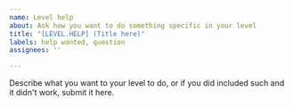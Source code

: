 ```yaml
---
name: Level help
about: Ask how you want to do something specific in your level
title: "[LEVEL.HELP] (Title here)"
labels: help wanted, question
assignees: ''

---
```


Describe what you want to your level to do, or if you did included such and it didn't work, submit it here.
